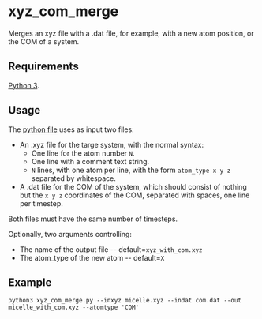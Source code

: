 # xyz\_com\_merge

Merges an xyz file with a .dat file, for example, with a new atom position, or the COM of a system.

## Requirements

[Python 3][python].

## Usage

The [python file](xyz_com_merge.py) uses as input two files:

* An .xyz file for the targe system, with the normal syntax:
  * One line for the atom number `N`.
  * One line with a comment text string.
  * `N` lines, with one atom per line, with the form `atom_type x y z` separated by whitespace.
* A .dat file for the COM of the system, which should consist of nothing but the `x y z` coordinates of the COM, separated with spaces, one line per timestep.

Both files must have the same number of timesteps.

Optionally, two arguments controlling:

* The name of the output file -- default=`xyz_with_com.xyz`
* The atom\_type of the new atom -- default=`X`

## Example

    python3 xyz_com_merge.py --inxyz micelle.xyz --indat com.dat --out micelle_with_com.xyz --atomtype 'COM'



[python]: <https://www.python.org/downloads/> (Download Python 3)




